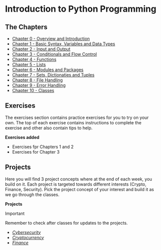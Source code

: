 # Introduction to Python Programming

## The Chapters

* [Chapter 0 - Overview and Introduction](chapters/chp00-Overview.md)
* [Chapter 1 - Basic Syntax, Variables and Data Types](chapters/chp01-DataTypes_Variables.md)
* [Chapter 2 - Input and Output](chapters/chp02-Input_Output.md)
* [Chapter 3 - Conditionals and Flow Control](chapters/chp03-Conditionals_FlowControl.md)
* [Chapter 4 - Functions](chapters/chp04-Functions.md)
* [Chapter 5 - Lists](chapters/chp05-Lists.md)
* [Chapter 6 - Modules and Packages](chapters/chp06-Modules_Packages.md)
* [Chapter 7 - Sets, Dictionaties and Tuples](chapters/chp07-Sets_Dictionaries_Tuples.md)
* [Chapter 8 - File Handling](chapters/chp08-File_Handling.md)
* [Chapter 9 - Error Handling](chapters/chp09-Error_Handling.md)
* [Chapter 10 - Classes](chapters/chp10-Classes.md)

## Exercises

The exercises section contains practice exercises for you to try on your own. The top of each exercise contains instructions to complete the exercise and other also contain tips to help.

**Exercises added**
- Exercises fpr Chapters 1 and 2
- Exercises for Chapter 3

## Projects

Here you will find 3 project concepts where at the end of each week, you build on it. Each project is targeted towards different interests (Crypto, Finance, Security).
Pick the project concept of your interest and build it as we go through the classes.

**Projects**

> [!IMPORTANT]
> Remember to check after classes for updates to the projects.

* [_Cybersecurity_](projects/project-Cybersecurity.py)
* [_Cryptocurrency_](projects/project-Cyptocurrency.py)
* [_Finance_](projects/project-Finance.py)

